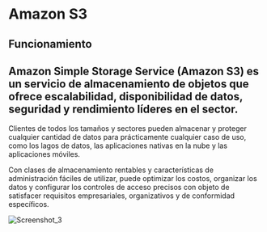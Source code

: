 
# Amazon S3

## Funcionamiento


## Amazon Simple Storage Service (Amazon S3) es un servicio de almacenamiento de objetos que ofrece escalabilidad, disponibilidad de datos, seguridad y rendimiento líderes en el sector. 

Clientes de todos los tamaños y sectores pueden almacenar y proteger cualquier cantidad de datos para prácticamente cualquier caso de uso, como los lagos de datos, las aplicaciones nativas en la nube y las aplicaciones móviles. 

Con clases de almacenamiento rentables y características de administración fáciles de utilizar, puede optimizar los costos, organizar los datos y configurar los controles de acceso precisos con objeto de satisfacer requisitos empresariales, organizativos y de conformidad específicos.

![Screenshot_3](https://user-images.githubusercontent.com/105083569/174697721-57995b29-f2b1-483a-a949-7cf41f955471.png)


